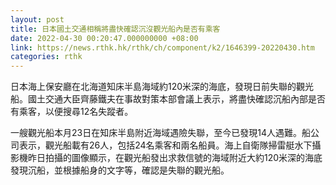 ```yaml
---
layout: post
title: 日本國土交通相稱將盡快確認沉沒觀光船內是否有乘客
date: 2022-04-30 00:20:47.000000000 +08:00
link: https://news.rthk.hk/rthk/ch/component/k2/1646399-20220430.htm
categories: rthk
---
```


日本海上保安廳在北海道知床半島海域約120米深的海底，發現日前失聯的觀光船。國土交通大臣齊藤鐵夫在事故對策本部會議上表示，將盡快確認沉船內部是否有乘客，以便搜尋12名失蹤者。

一艘觀光船本月23日在知床半島附近海域遇險失聯，至今已發現14人遇難。船公司表示，觀光船載有26人，包括24名乘客和兩名船員。海上自衛隊掃雷艇水下攝影機昨日拍攝的圖像顯示，在觀光船發出求救信號的海域附近大約120米深的海底發現沉船，並根據船身的文字等，確認是失聯的觀光船。
